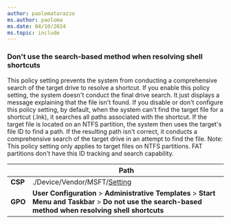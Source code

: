 ```yaml
---
author: paolomatarazzo
ms.author: paoloma
ms.date: 04/10/2024
ms.topic: include
---
```


### Don't use the search-based method when resolving shell shortcuts

This policy setting prevents the system from conducting a comprehensive search of the target drive to resolve a shortcut. If you enable this policy setting, the system doesn't conduct the final drive search. It just displays a message explaining that the file isn't found. If you disable or don't configure this policy setting, by default, when the system can't find the target file for a shortcut (.lnk), it searches all paths associated with the shortcut. If the target file is located on an NTFS partition, the system then uses the target's file ID to find a path. If the resulting path isn't correct, it conducts a comprehensive search of the target drive in an attempt to find the file. Note: This policy setting only applies to target files on NTFS partitions. FAT partitions don't have this ID tracking and search capability.

|  | Path |
|--|--|
| **CSP** | ./Device/Vendor/MSFT/[Setting]() |
| **GPO** | **User Configuration** > **Administrative Templates** > **Start Menu and Taskbar** > **Do not use the search-based method when resolving shell shortcuts** |
